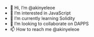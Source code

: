 - 👋 Hi, I’m @akinyeleoe
- 👀 I’m interested in JavaScript 
- 🌱 I’m currently learning Solidity
- 💞️ I’m looking to collaborate on DAPPS
- 📫 How to reach me @akinyeleoe

<!---
akinyeleoe/akinyeleoe is a ✨ special ✨ repository because its `README.md` (this file) appears on your GitHub profile.
You can click the Preview link to take a look at your changes.
--->
